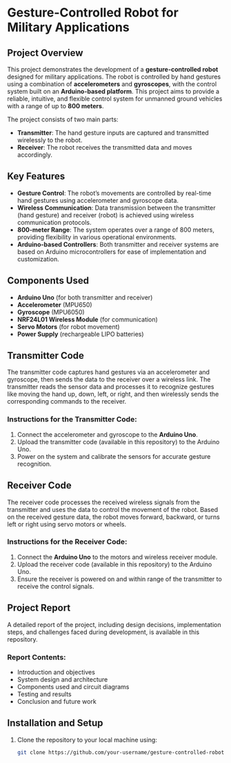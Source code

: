 # Gesture-Controlled Robot for Military Applications

## Project Overview

This project demonstrates the development of a **gesture-controlled robot** designed for military applications. The robot is controlled by hand gestures using a combination of **accelerometers** and **gyroscopes**, with the control system built on an **Arduino-based platform**. This project aims to provide a reliable, intuitive, and flexible control system for unmanned ground vehicles with a range of up to **800 meters**.

The project consists of two main parts:
- **Transmitter**: The hand gesture inputs are captured and transmitted wirelessly to the robot.
- **Receiver**: The robot receives the transmitted data and moves accordingly.

## Key Features
- **Gesture Control**: The robot’s movements are controlled by real-time hand gestures using accelerometer and gyroscope data.
- **Wireless Communication**: Data transmission between the transmitter (hand gesture) and receiver (robot) is achieved using wireless communication protocols.
- **800-meter Range**: The system operates over a range of 800 meters, providing flexibility in various operational environments.
- **Arduino-based Controllers**: Both transmitter and receiver systems are based on Arduino microcontrollers for ease of implementation and customization.

## Components Used
- **Arduino Uno** (for both transmitter and receiver)
- **Accelerometer** (MPU650)
- **Gyroscope** (MPU6050)
- **NRF24L01 Wireless Module** (for communication)
- **Servo Motors** (for robot movement)
- **Power Supply** (rechargeable LIPO batteries)

## Transmitter Code

The transmitter code captures hand gestures via an accelerometer and gyroscope, then sends the data to the receiver over a wireless link. The transmitter reads the sensor data and processes it to recognize gestures like moving the hand up, down, left, or right, and then wirelessly sends the corresponding commands to the receiver.

### Instructions for the Transmitter Code:
1. Connect the accelerometer and gyroscope to the **Arduino Uno**.
2. Upload the transmitter code (available in this repository) to the Arduino Uno.
3. Power on the system and calibrate the sensors for accurate gesture recognition.

## Receiver Code

The receiver code processes the received wireless signals from the transmitter and uses the data to control the movement of the robot. Based on the received gesture data, the robot moves forward, backward, or turns left or right using servo motors or wheels.

### Instructions for the Receiver Code:
1. Connect the **Arduino Uno** to the motors and wireless receiver module.
2. Upload the receiver code (available in this repository) to the Arduino Uno.
3. Ensure the receiver is powered on and within range of the transmitter to receive the control signals.

## Project Report

A detailed report of the project, including design decisions, implementation steps, and challenges faced during development, is available in this repository.

### Report Contents:
- Introduction and objectives
- System design and architecture
- Components used and circuit diagrams
- Testing and results
- Conclusion and future work

## Installation and Setup

1. Clone the repository to your local machine using:
   ```bash
   git clone https://github.com/your-username/gesture-controlled-robot.git
